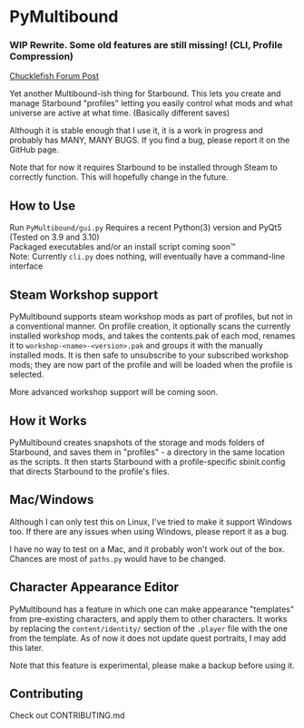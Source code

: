 # PyMultibound

### WIP Rewrite. Some old features are still missing! (CLI, Profile Compression)

[Chucklefish Forum Post](https://community.playstarbound.com/threads/pymultibound.168887/)

Yet another Multibound-ish thing for Starbound. This lets you create and manage Starbound "profiles" letting you easily control what mods and what universe are active at what time. (Basically different saves)

Although it is stable enough that I use it, it is a work in progress and probably has MANY, MANY BUGS. If you find a bug, please report it on the GitHub page.

Note that for now it requires Starbound to be installed through Steam to correctly function. This will hopefully change in the future.

## How to Use
Run `PyMultibound/gui.py`
Requires a recent Python(3) version and PyQt5 (Tested on 3.9 and 3.10)  
Packaged executables and/or an install script coming soon:tm:  
Note: Currently `cli.py` does nothing, will eventually have a command-line interface

## Steam Workshop support

PyMultibound supports steam workshop mods as part of profiles, but not in a conventional manner. On profile creation, it optionally scans the currently installed workshop mods, and takes the contents.pak of each mod, renames it to `workshop-<name>-<version>.pak` and groups it with the manually installed mods. It is then safe to unsubscribe to your subscribed workshop mods; they are now part of the profile and will be loaded when the profile is selected.

More advanced workshop support will be coming soon.

## How it Works

PyMultibound creates snapshots of the storage and mods folders of Starbound, and saves them in "profiles" - a directory in the same location as the scripts. It then starts Starbound with a profile-specific sbinit.config that directs Starbound to the profile's files.

## Mac/Windows
Although I can only test this on Linux, I've tried to make it support Windows too. If there are any issues when using Windows, please report it as a bug.

I have no way to test on a Mac, and it probably won't work out of the box. Chances are most of `paths.py` would have to be changed.

## Character Appearance Editor
PyMultibound has a feature in which one can make appearance "templates" from pre-existing characters, and apply them to other characters. It works by replacing the `content/identity/` section of the `.player` file with the one from the template. As of now it does not update quest portraits, I may add this later.

Note that this feature is experimental, please make a backup before using it.

## Contributing
Check out CONTRIBUTING.md
